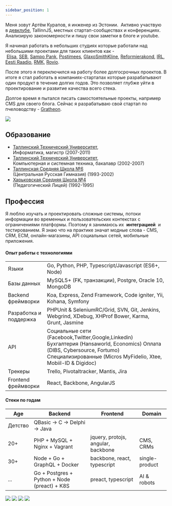 ```yaml
---
sidebar_position: 1
---
```


Меня зовут Артём Курапов, я инженер из Эстонии. 
Активно участвую в [девклубе](http://devclub.eu/), TallinnJS, местных стартап-сообществах и конференциях.
Анализирую закономерности и пишу свои заметки в блоге и youtube.

Я начинал работать в небольших студиях которые работали над небольшими проектами для таких клиентов как - [Elisa](http://www.elisa.ee/), [SEB](http://www.seb.ee/), [Sampo Pank](http://www.sampopank.ee/), [Postimees](http://postimees.ee/), [GlaxoSmithKline](http://gsk.ee/), [Reformierakond](http://www.reform.ee/), [IRL](http://www.irl.ee/), [Eesti Raadio](http://www.err.ee/), [RMK](http://rmk.ee/), [Rovio](http://rovio.com/). 

После этого я переключился на работу более долгосрочных проектов. В итоге я стал работать в компаниях-стартапах которые разрабатывают один продукт в течение долгих годов. Это позволяет глубже уйти в проектирование и развитие качества всего стека. 

Долгое время я пытался писать самостоятельные проекты, например CMS для своего блога. 
Сейчас я разрабатываю свой стартап по пчеловодству - [Gratheon](http://gratheon.com/).

![](img/453313974_10161913384892973_412011336903824679_n.jpg)

## Образование

- [Таллинский Технический Университет](http://ttu.ee/),  
    Информатика, магистр (2007-2011)
- [Таллинский Технический Университет](http://ttu.ee/),  
    Компьютерная и системная техника, бакалавр (2002-2007)
- [Таллинская Средняя Школа №6  
    ](http://www.kvg.tln.edu.ee/)(Центральная Русская Гимназия) (1993-2002)
- [Харьковская Средняя Школа №4  
    ](http://lyceum4.edu.kh.ua/)(Педагогический Лицей) (1992-1995)

## Профессия

Я люблю изучать и проектировать сложные системы, потоки информации во временных и пользовательских контекстах с ограничениями платформы. Поэтому я занимаюсь их  ****интеграцией****  и тестированием. Я знаю что на практике значат модные слова - CMS, CRM, ECM, онлайн-магазины, API социальных сетей, мобильные приложения.

#### Опыт работы с технологиями

|                        |  |
| ---------------------- | -------- |
| Языки                  | Go, Python, PHP, Typescript/Javascript (ES6+, Node) |
| Базы данных            | MySQL5+ (FK, транзакции), Postgre, Oracle 10, MongoDB                                                                                                                                       |
| Backend фреймворки     | Koa, Express, Zend Framework, Code igniter, Yii, Kohana, Symfony                                                                                                                            |
| Разработка и поддержка | PHPUnit & SeleniumRC/Grid, SVN, Git, Jenkins, Webgrind, XDebug, XHProf Bower, Karma, Grunt, Jasmine                                                                                         |
| API                    | Социальные сети (Facebook,Twitter,Google,Linkedin) Бухгалтерия (Hansaworld, Economics) Оплата (DIBS, Cybersource, Fortumo) Специализированные (Micros MyFidelio, Xtee, Mobiil-ID & Digidoc) |
| Трекеры                | Trello, Pivotaltracker, Mantis, Jira                                                                                                                                                        |
| Frontend фреймворки    | React, Backbone, AngularJS                                                                                                                                                                  |

#### Стеки по годам

| Age     | Backend                                      | Frontend                           | Domain         |
| ------- | -------------------------------------------- | ---------------------------------- | -------------- |
| Детство | QBasic -> C -> Delphi -> Java                |                                    |                |
| 20+     | PHP + MySQL + Nginx + Vagrant                | jquery, protojs, angular, backbone | CMS, CRMs      |
| 30+     | Node + Go + GraphQL + Docker                 | backbone, react, typescript        | single-product |
| ...     | Go + Postgres + Python + Node (preact) + K8S | preact, typescript                 | AI & robots    |
![](img/399275275_750135310479095_4769808596453906481_n.jpg)
![](img/IMG_3599.jpg)
![](img/321807530_472159588437166_4641923530868845633_n.jpg)
![](img/387850462_890757472584931_9024092767459998811_n.jpg)